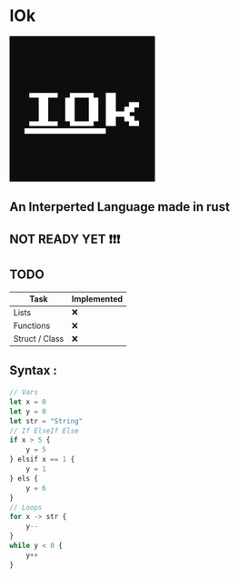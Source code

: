 # IOk
![logo](./img/logo.png)
## An Interperted Language made in rust
## NOT READY YET ❗❗❗

## TODO
Task  | Implemented
------------- | -------------
Lists | ❌
Functions |  ❌
Struct / Class |  ❌

## Syntax :
```javascript
// Vars
let x = 0
let y = 0
let str = "String"
// If ElseIf Else
if x > 5 {
    y = 5
} elsif x == 1 {
    y = 1
} els {
    y = 6
}
// Loops
for x -> str {
    y--
}
while y < 0 {
    y++
}
```

